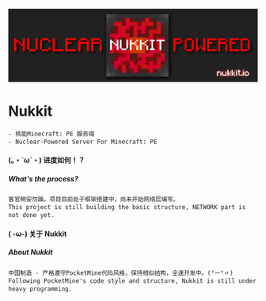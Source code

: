 ![image](https://github.com/MagicDroidX/Nukkit/raw/master/images/banner.png) 
# Nukkit
	- 核能Minecraft: PE 服务端  
	- Nuclear-Powered Server For Minecraft: PE
#### (。・`ω´・) 进度如何！？
##### What's the process?
	客官稍安勿躁。项目目前处于框架搭建中，尚未开始网络层编写。
	This project is still building the basic structure, NETWORK part is not done yet.
#### ( -ω-) 关于 Nukkit
##### About Nukkit
	中国制造 - 严格遵守PocketMine代码风格，保持相似结构，全速开发中。(°ー°〃)
	Following PocketMine's code style and structure, Nukkit is still under heavy programming.
